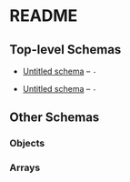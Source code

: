# README

## Top-level Schemas

*   [Untitled schema](./undefined.md) – `-`

*   [Untitled schema](./undefined.md) – `-`

## Other Schemas

### Objects



### Arrays

